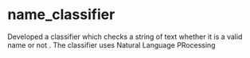 # name_classifier
Developed a classifier which checks a string of text whether it is a valid name or not . The classifier uses Natural Language PRocessing
